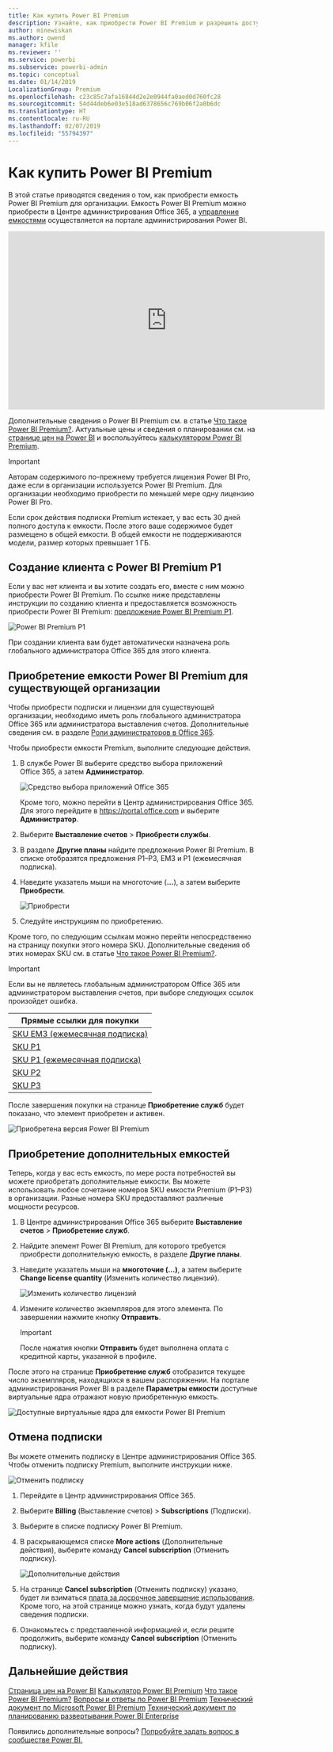 ```yaml
---
title: Как купить Power BI Premium
description: Узнайте, как приобрести Power BI Premium и разрешить доступ к содержимому для всей организации.
author: minewiskan
ms.author: owend
manager: kfile
ms.reviewer: ''
ms.service: powerbi
ms.subservice: powerbi-admin
ms.topic: conceptual
ms.date: 01/14/2019
LocalizationGroup: Premium
ms.openlocfilehash: c23c85c7afa16844d2e2e0944fa0aed0d760fc28
ms.sourcegitcommit: 54d44deb6e03e518ad6378656c769b06f2a0b6dc
ms.translationtype: HT
ms.contentlocale: ru-RU
ms.lasthandoff: 02/07/2019
ms.locfileid: "55794397"
---
```

# <a name="how-to-purchase-power-bi-premium"></a>Как купить Power BI Premium

В этой статье приводятся сведения о том, как приобрести емкость Power BI Premium для организации. Емкость Power BI Premium можно приобрести в Центре администрирования Office 365, а [управление емкостями](service-admin-premium-manage.md) осуществляется на портале администрирования Power BI.

<iframe width="640" height="360" src="https://www.youtube.com/embed/NkvYs5Qp4iA?rel=0&amp;showinfo=0" frameborder="0" allowfullscreen></iframe>

Дополнительные сведения о Power BI Premium см. в статье [Что такое Power BI Premium?](service-premium.md). Актуальные цены и сведения о планировании см. на [странице цен на Power BI](https://powerbi.microsoft.com/pricing/) и воспользуйтесь [калькулятором Power BI Premium](https://powerbi.microsoft.com/calculator/).

> [!IMPORTANT]
> Авторам содержимого по-прежнему требуется лицензия Power BI Pro, даже если в организации используется Power BI Premium. Для организации необходимо приобрести по меньшей мере одну лицензию Power BI Pro.
>
>Если срок действия подписки Premium истекает, у вас есть 30 дней полного доступа к емкости. После этого ваше содержимое будет размещено в общей емкости. В общей емкости не поддерживаются модели, размер которых превышает 1 ГБ.

## <a name="create-a-new-tenant-with-power-bi-premium-p1"></a>Создание клиента с Power BI Premium P1

Если у вас нет клиента и вы хотите создать его, вместе с ним можно приобрести Power BI Premium. По ссылке ниже представлены инструкции по созданию клиента и предоставляется возможность приобрести Power BI Premium: [предложение Power BI Premium P1](https://signup.microsoft.com/Signup?OfferId=b3ec5615-cc11-48de-967d-8d79f7cb0af1).

![Power BI Premium P1](media/service-admin-premium-purchase/premium-purchase-with-tenant.png)

При создании клиента вам будет автоматически назначена роль глобального администратора Office 365 для этого клиента.

## <a name="purchase-a-power-bi-premium-capacity-for-an-existing-organization"></a>Приобретение емкости Power BI Premium для существующей организации

Чтобы приобрести подписки и лицензии для существующей организации, необходимо иметь роль глобального администратора Office 365 или администратора выставления счетов. Дополнительные сведения см. в разделе [Роли администраторов в Office 365](https://support.office.com/article/About-Office-365-admin-roles-da585eea-f576-4f55-a1e0-87090b6aaa9d).

Чтобы приобрести емкости Premium, выполните следующие действия.

1. В службе Power BI выберите средство выбора приложений Office 365, а затем **Администратор**.

    ![Средство выбора приложений Office 365](media/service-admin-premium-purchase/o365-app-picker.png)

    Кроме того, можно перейти в Центр администрирования Office 365. Для этого перейдите в https://portal.office.com и выберите **Администратор**.

1. Выберите **Выставление счетов** > **Приобрести службы**.

1. В разделе **Другие планы** найдите предложения Power BI Premium. В списке отобразятся предложения P1–P3, EM3 и P1 (ежемесячная подписка).

1. Наведите указатель мыши на многоточие (**…**), а затем выберите **Приобрести**.

    ![Приобрести](media/service-admin-premium-purchase/premium-purchase.png)

1. Следуйте инструкциям по приобретению.

Кроме того, по следующим ссылкам можно перейти непосредственно на страницу покупки этого номера SKU. Дополнительные сведения об этих номерах SKU см. в статье [Что такое Power BI Premium?](service-premium.md#premium-capacity-nodes).

> [!IMPORTANT]
> Если вы не являетесь глобальным администратором Office 365 или администратором выставления счетов, при выборе следующих ссылок произойдет ошибка.

| Прямые ссылки для покупки |
| --- |
| [SKU EM3 (ежемесячная подписка)](https://portal.office.com/commerce/completeorder.aspx?OfferId=4004702D-749C-4F74-BF47-3048F1833780&adminportal=1) |
| [SKU P1](https://portal.office.com/commerce/completeorder.aspx?OfferId=b3ec5615-cc11-48de-967d-8d79f7cb0af1&adminportal=1) |
| [SKU P1 (ежемесячная подписка)](https://portal.office.com/commerce/completeorder.aspx?OfferId=E4C8EDD3-74A1-4D42-A738-C647972FBE81&adminportal=1) |
| [SKU P2](https://portal.office.com/commerce/completeorder.aspx?OfferId=062F2AA7-B4BC-4B0E-980F-2072102D8605&adminportal=1) |
| [SKU P3](https://portal.office.com/commerce/completeorder.aspx?OfferId=40c7d673-375c-42a1-84ca-f993a524fed0&adminportal=1) |

После завершения покупки на странице **Приобретение служб** будет показано, что элемент приобретен и активен.

![Приобретена версия Power BI Premium](media/service-admin-premium-purchase/premium-purchased.png)

## <a name="purchase-additional-capacities"></a>Приобретение дополнительных емкостей

Теперь, когда у вас есть емкость, по мере роста потребностей вы можете приобретать дополнительные емкости. Вы можете использовать любое сочетание номеров SKU емкости Premium (P1–P3) в организации. Разные номера SKU предоставляют различные мощности ресурсов.

1. В Центре администрирования Office 365 выберите **Выставление счетов** > **Приобретение служб**.

1. Найдите элемент Power BI Premium, для которого требуется приобрести дополнительную емкость, в разделе **Другие планы**.

1. Наведите указатель мыши на **многоточие (…)**, а затем выберите **Change license quantity** (Изменить количество лицензий).

    ![Изменить количество лицензий](media/service-admin-premium-purchase/premium-purchase-more.png)

1. Измените количество экземпляров для этого элемента. По завершении нажмите кнопку **Отправить**.

   > [!IMPORTANT]
   > После нажатия кнопки **Отправить** будет выполнена оплата с кредитной карты, указанной в профиле.

После этого на странице **Приобретение служб** отобразится текущее число экземпляров, находящихся в вашем распоряжении. На портале администрирования Power BI в разделе **Параметры емкости** доступные виртуальные ядра отражают новую приобретенную емкость.

![Доступные виртуальные ядра для емкости Power BI Premium](media/service-admin-premium-purchase/premium-capacities.png)

## <a name="cancel-your-subscription"></a>Отмена подписки

Вы можете отменить подписку в Центре администрирования Office 365. Чтобы отменить подписку Premium, выполните инструкции ниже.

![Отменить подписку](media/service-admin-premium-purchase/premium-cancel-subscription.png)

1. Перейдите в Центр администрирования Office 365.

1. Выберите **Billing** (Выставление счетов)  >  **Subscriptions** (Подписки).

1. Выберите в списке подписку Power BI Premium.

1. В раскрывающемся списке **More actions** (Дополнительные действия), выберите команду **Cancel subscription** (Отменить подписку).

    ![Дополнительные действия](media/service-admin-premium-purchase/o365-more-actions.png)

1. На странице **Cancel subscription** (Отменить подписку) указано, будет ли взиматься [плата за досрочное завершение использования](https://support.office.com/article/early-termination-fees-6487d4de-401a-466f-8bc3-c0beb5cc40d3). Кроме того, на этой странице можно узнать, когда будут удалены сведения подписки.

1. Ознакомьтесь с представленной информацией и, если решите продолжить, выберите команду **Cancel subscription** (Отменить подписку).

## <a name="next-steps"></a>Дальнейшие действия

[Страница цен на Power BI](https://powerbi.microsoft.com/pricing/)
[Калькулятор Power BI Premium](https://powerbi.microsoft.com/calculator/)
[Что такое Power BI Premium?](service-premium.md)
[Вопросы и ответы по Power BI Premium](service-premium-faq.md)
[Технический документ по Microsoft Power BI Premium](https://aka.ms/pbipremiumwhitepaper)
[Технический документ по планированию развертывания Power BI Enterprise](https://aka.ms/pbienterprisedeploy)

Появились дополнительные вопросы? [Попробуйте задать вопрос в сообществе Power BI.](http://community.powerbi.com/)